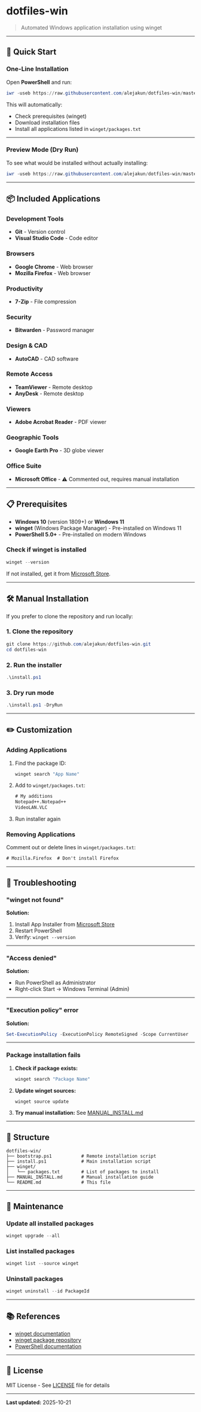 # dotfiles-win

> Automated Windows application installation using winget

---

## 🚀 Quick Start

### One-Line Installation

Open **PowerShell** and run:

```powershell
iwr -useb https://raw.githubusercontent.com/alejakun/dotfiles-win/master/bootstrap.ps1 | iex
```

This will automatically:
- Check prerequisites (winget)
- Download installation files
- Install all applications listed in `winget/packages.txt`

---

### Preview Mode (Dry Run)

To see what would be installed without actually installing:

```powershell
iwr -useb https://raw.githubusercontent.com/alejakun/dotfiles-win/master/bootstrap.ps1 | iex -DryRun
```

---

## 📦 Included Applications

### Development Tools
- **Git** - Version control
- **Visual Studio Code** - Code editor

### Browsers
- **Google Chrome** - Web browser
- **Mozilla Firefox** - Web browser

### Productivity
- **7-Zip** - File compression

### Security
- **Bitwarden** - Password manager

### Design & CAD
- **AutoCAD** - CAD software

### Remote Access
- **TeamViewer** - Remote desktop
- **AnyDesk** - Remote desktop

### Viewers
- **Adobe Acrobat Reader** - PDF viewer

### Geographic Tools
- **Google Earth Pro** - 3D globe viewer

### Office Suite
- **Microsoft Office** - ⚠️ Commented out, requires manual installation

---

## 📋 Prerequisites

- **Windows 10** (version 1809+) or **Windows 11**
- **winget** (Windows Package Manager) - Pre-installed on Windows 11
- **PowerShell 5.0+** - Pre-installed on modern Windows

### Check if winget is installed

```powershell
winget --version
```

If not installed, get it from [Microsoft Store](https://www.microsoft.com/p/app-installer/9nblggh4nns1).

---

## 🛠️ Manual Installation

If you prefer to clone the repository and run locally:

### 1. Clone the repository

```powershell
git clone https://github.com/alejakun/dotfiles-win.git
cd dotfiles-win
```

### 2. Run the installer

```powershell
.\install.ps1
```

### 3. Dry run mode

```powershell
.\install.ps1 -DryRun
```

---

## ✏️ Customization

### Adding Applications

1. Find the package ID:
   ```powershell
   winget search "App Name"
   ```

2. Add to `winget/packages.txt`:
   ```txt
   # My additions
   Notepad++.Notepad++
   VideoLAN.VLC
   ```

3. Run installer again

### Removing Applications

Comment out or delete lines in `winget/packages.txt`:

```txt
# Mozilla.Firefox  # Don't install Firefox
```

---

## 🔧 Troubleshooting

### "winget not found"

**Solution:**
1. Install App Installer from [Microsoft Store](https://www.microsoft.com/p/app-installer/9nblggh4nns1)
2. Restart PowerShell
3. Verify: `winget --version`

---

### "Access denied"

**Solution:**
- Run PowerShell as Administrator
- Right-click Start → Windows Terminal (Admin)

---

### "Execution policy" error

**Solution:**
```powershell
Set-ExecutionPolicy -ExecutionPolicy RemoteSigned -Scope CurrentUser
```

---

### Package installation fails

1. **Check if package exists:**
   ```powershell
   winget search "Package Name"
   ```

2. **Update winget sources:**
   ```powershell
   winget source update
   ```

3. **Try manual installation:**
   See [MANUAL_INSTALL.md](MANUAL_INSTALL.md)

---

## 📁 Structure

```
dotfiles-win/
├── bootstrap.ps1           # Remote installation script
├── install.ps1             # Main installation script
├── winget/
│   └── packages.txt        # List of packages to install
├── MANUAL_INSTALL.md       # Manual installation guide
└── README.md               # This file
```

---

## 🔄 Maintenance

### Update all installed packages

```powershell
winget upgrade --all
```

### List installed packages

```powershell
winget list --source winget
```

### Uninstall packages

```powershell
winget uninstall --id PackageId
```

---

## 📚 References

- [winget documentation](https://docs.microsoft.com/en-us/windows/package-manager/winget/)
- [winget package repository](https://github.com/microsoft/winget-pkgs)
- [PowerShell documentation](https://docs.microsoft.com/en-us/powershell/)

---

## 📝 License

MIT License - See [LICENSE](LICENSE) file for details

---

**Last updated:** 2025-10-21
